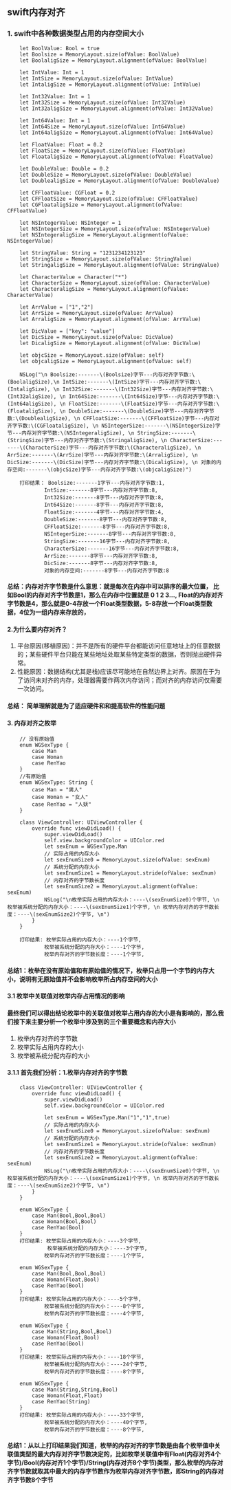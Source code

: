 ## swift内存对齐
### 1. swift中各种数据类型占用的内存空间大小
        let BoolValue: Bool = true
        let Boolsize = MemoryLayout.size(ofValue: BoolValue)
        let BoolaligSize = MemoryLayout.alignment(ofValue: BoolValue)
        
        let IntValue: Int = 1
        let IntSize = MemoryLayout.size(ofValue: IntValue)
        let IntaligSize = MemoryLayout.alignment(ofValue: IntValue)
        
        let Int32Value: Int = 1
        let Int32Size = MemoryLayout.size(ofValue: Int32Value)
        let Int32aligSize = MemoryLayout.alignment(ofValue: Int32Value)
        
        let Int64Value: Int = 1
        let Int64Size = MemoryLayout.size(ofValue: Int64Value)
        let Int64aligSize = MemoryLayout.alignment(ofValue: Int64Value)
        
        let FloatValue: Float = 0.2
        let FloatSize = MemoryLayout.size(ofValue: FloatValue)
        let FloataligSize = MemoryLayout.alignment(ofValue: FloatValue)
        
        let DoubleValue: Double = 0.2
        let DoubleSize = MemoryLayout.size(ofValue: DoubleValue)
        let DoublealigSize = MemoryLayout.alignment(ofValue: DoubleValue)
        
        let CFFloatValue: CGFloat = 0.2
        let CFFloatSize = MemoryLayout.size(ofValue: CFFloatValue)
        let CGFloataligSize = MemoryLayout.alignment(ofValue: CFFloatValue)
        
        let NSIntegerValue: NSInteger = 1
        let NSIntegerSize = MemoryLayout.size(ofValue: NSIntegerValue)
        let NSIntegeraligSize = MemoryLayout.alignment(ofValue: NSIntegerValue)
        
        let StringValue: String = "1231234123123"
        let StringSize = MemoryLayout.size(ofValue: StringValue)
        let StringaligSize = MemoryLayout.alignment(ofValue: StringValue)
        
        let CharacterValue = Character("*")
        let CharacterSize = MemoryLayout.size(ofValue: CharacterValue)
        let CharacteraligSize = MemoryLayout.alignment(ofValue: CharacterValue)
        
        let ArrValue = ["1","2"]
        let ArrSize = MemoryLayout.size(ofValue: ArrValue)
        let ArraligSize = MemoryLayout.alignment(ofValue: ArrValue)
        
        let DicValue = ["key": "value"]
        let DicSize = MemoryLayout.size(ofValue: DicValue)
        let DicaligSize = MemoryLayout.alignment(ofValue: DicValue)
        
        let objcSize = MemoryLayout.size(ofValue: self)
        let objcaligSize = MemoryLayout.alignment(ofValue: self)
        
        NSLog("\n Boolsize:-------\(Boolsize)字节---内存对齐字节数:\(BoolaligSize),\n IntSize:-------\(IntSize)字节---内存对齐字节数:\(IntaligSize), \n Int32Size:-------\(Int32Size)字节---内存对齐字节数:\(Int32aligSize), \n Int64Size:-------\(Int64Size)字节---内存对齐字节数:\(Int64aligSize), \n FloatSize:-------\(FloatSize)字节---内存对齐字节数:\(FloataligSize), \n DoubleSize:-------\(DoubleSize)字节---内存对齐字节数:\(DoublealigSize), \n CFFloatSize:-------\(CFFloatSize)字节---内存对齐字节数:\(CGFloataligSize), \n NSIntegerSize:-------\(NSIntegerSize)字节---内存对齐字节数:\(NSIntegeraligSize), \n StringSize:-------\(StringSize)字节---内存对齐字节数:\(StringaligSize), \n CharacterSize:-------\(CharacterSize)字节---内存对齐字节数:\(CharacteraligSize), \n ArrSize:-------\(ArrSize)字节---内存对齐字节数:\(ArraligSize), \n DicSize:-------\(DicSize)字节---内存对齐字节数:\(DicaligSize), \n 对象的内存空间:-------\(objcSize)字节---内存对齐字节数:\(objcaligSize)")

        打印结果： Boolsize:-------1字节---内存对齐字节数:1,
                IntSize:-------8字节---内存对齐字节数:8, 
                Int32Size:-------8字节---内存对齐字节数:8, 
                Int64Size:-------8字节---内存对齐字节数:8, 
                FloatSize:-------4字节---内存对齐字节数:4, 
                DoubleSize:-------8字节---内存对齐字节数:8, 
                CFFloatSize:-------8字节---内存对齐字节数:8, 
                NSIntegerSize:-------8字节---内存对齐字节数:8, 
                StringSize:-------16字节---内存对齐字节数:8, 
                CharacterSize:-------16字节---内存对齐字节数:8, 
                ArrSize:-------8字节---内存对齐字节数:8, 
                DicSize:-------8字节---内存对齐字节数:8, 
                对象的内存空间:-------8字节---内存对齐字节数:8
#### 总结：内存对齐字节数是什么意思：就是每次在内存中可以排序的最大位置， 比如Bool的内存对齐字节数是1，那么在内存中位置就是 0 1 2 3..., Float的内存对齐字节数是4，那么就是0-4存放一个Float类型数据，5-8存放一个Float类型数据，4位为一组内存来存放的，
#### 2.为什么要内存对齐？ 
1. 平台原因(移植原因)：并不是所有的硬件平台都能访问任意地址上的任意数据的；某些硬件平台只能在某些地址处取某些特定类型的数据，否则抛出硬件异常。
2. 性能原因：数据结构(尤其是栈)应该尽可能地在自然边界上对齐。原因在于为了访问未对齐的内存，处理器需要作两次内存访问；而对齐的内存访问仅需要一次访问。
#### 总结： 简单理解就是为了适应硬件和和提高软件的性能问题

#### 3. 内存对齐之枚举
        // 没有原始值
        enum WGSexType {
            case Man
            case Woman
            case RenYao
        }
        //有原始值
        enum WGSexType: String {
            case Man = "男人"
            case Woman = "女人"
            case RenYao = "人妖"
        }

        class ViewController: UIViewController {
            override func viewDidLoad() {
                super.viewDidLoad()
                self.view.backgroundColor = UIColor.red
                let sexEnum = WGSexType.Man
                // 实际占用的内存大小
                let sexEnumSize0 = MemoryLayout.size(ofValue: sexEnum)
                // 系统分配的内存大小
                let sexEnumSize1 = MemoryLayout.stride(ofValue: sexEnum)
                // 内存对齐的字节数长度
                let sexEnumSize2 = MemoryLayout.alignment(ofValue: sexEnum)
                NSLog("\n枚举实际占用的内存大小：----\(sexEnumSize0)个字节, \n枚举被系统分配的内存大小：----\(sexEnumSize1)个字节, \n 枚举内存对齐的字节数长度：----\(sexEnumSize2)个字节, \n")
            }
        }
        
        打印结果: 枚举实际占用的内存大小：----1个字节, 
                枚举被系统分配的内存大小：----1个字节, 
                枚举内存对齐的字节数长度：----1个字节, 
#### 总结1：枚举在没有原始值和有原始值的情况下，枚举只占用一个字节的内存大小，说明有无原始值并不会影响枚举所占内存空间的大小

#### 3.1 枚举中关联值对枚举内存占用情况的影响
#### 最终我们可以得出结论枚举中的关联值对枚举占用内存的大小是有影响的，那么我们接下来主要分析一个枚举中涉及到的三个重要概念和内存大小
1. 枚举内存对齐的字节数
2. 枚举实际占用内存的大小
3. 枚举被系统分配内存的大小

#### 3.1.1 首先我们分析：1.枚举内存对齐的字节数

        class ViewController: UIViewController {
            override func viewDidLoad() {
                super.viewDidLoad()
                self.view.backgroundColor = UIColor.red
                
                let sexEnum = WGSexType.Man("1","1",true)
                // 实际占用的内存大小
                let sexEnumSize0 = MemoryLayout.size(ofValue: sexEnum)
                // 系统分配的内存大小
                let sexEnumSize1 = MemoryLayout.stride(ofValue: sexEnum)
                // 内存对齐的字节数长度
                let sexEnumSize2 = MemoryLayout.alignment(ofValue: sexEnum)
                NSLog("\n枚举实际占用的内存大小：----\(sexEnumSize0)个字节, \n枚举被系统分配的内存大小：----\(sexEnumSize1)个字节, \n 枚举内存对齐的字节数长度：----\(sexEnumSize2)个字节, \n")
            }
        }

        enum WGSexType {
            case Man(Bool,Bool,Bool)
            case Woman(Bool,Bool)
            case RenYao(Bool)
        }
        打印结果: 枚举实际占用的内存大小：----3个字节,
                 枚举被系统分配的内存大小：----3个字节,
                枚举内存对齐的字节数长度：----1个字节,
                
        enum WGSexType {
            case Man(Bool,Bool,Bool)
            case Woman(Float,Bool)
            case RenYao(Bool)
        }
        打印结果: 枚举实际占用的内存大小：----5个字节,
                枚举被系统分配的内存大小：----8个字节,
                枚举内存对齐的字节数长度：----4个字节,
            
        enum WGSexType {
            case Man(String,Bool,Bool)
            case Woman(Float,Bool)
            case RenYao(Bool)
        }
        打印结果: 枚举实际占用的内存大小：----18个字节,
                枚举被系统分配的内存大小：----24个字节,
                枚举内存对齐的字节数长度：----8个字节,
                
        enum WGSexType {
            case Man(String,String,Bool)
            case Woman(Float,Float)
            case RenYao(String)
        }
        打印结果: 枚举实际占用的内存大小：----33个字节,
                枚举被系统分配的内存大小：----40个字节,
                枚举内存对齐的字节数长度：----8个字节,
#### 总结1：从以上打印结果我们知道，枚举的内存对齐的字节数是由各个枚举值中关联值类型的最大内存对齐字节数决定的，比如枚举关联值中有Float(内存对齐4个字节)/Bool(内存对齐1个字节)/String(内存对齐8个字节)类型，那么枚举的内存对齐字节数就取其中最大的内存字节数作为枚举内存对齐字节数，即String的内存对齐字节数8个字节
